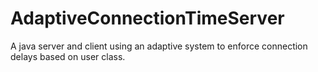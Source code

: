 # AdaptiveConnectionTimeServer
A java server and client using an adaptive system to enforce connection delays based on user class.
